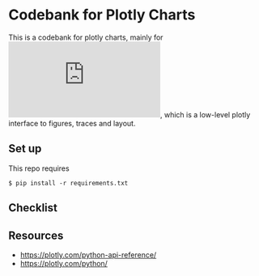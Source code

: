 # Codebank for Plotly Charts
This is a codebank for plotly charts, mainly for ![`plotly.graph_objects`](https://plotly.com/python-api-reference/plotly.graph_objects.html), which is a low-level plotly interface to figures, traces and layout.

## Set up
This repo requires 
```shell
$ pip install -r requirements.txt
```

## Checklist

## Resources
- https://plotly.com/python-api-reference/
- https://plotly.com/python/
